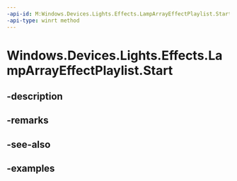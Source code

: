 ```yaml
---
-api-id: M:Windows.Devices.Lights.Effects.LampArrayEffectPlaylist.Start
-api-type: winrt method
---
```


<!-- Method syntax.
public void LampArrayEffectPlaylist.Start()
-->

# Windows.Devices.Lights.Effects.LampArrayEffectPlaylist.Start

## -description

## -remarks

## -see-also

## -examples

